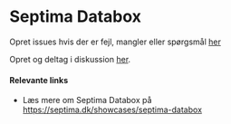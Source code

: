 # Septima Databox

Opret issues hvis der er fejl, mangler eller spørgsmål [her](https://github.com/Septima/databox-issues/issues/new)

Opret og deltag i diskussion [her](https://github.com/Septima/databox-issues/discussions).

#### Relevante links
- Læs mere om Septima Databox på https://septima.dk/showcases/septima-databox
